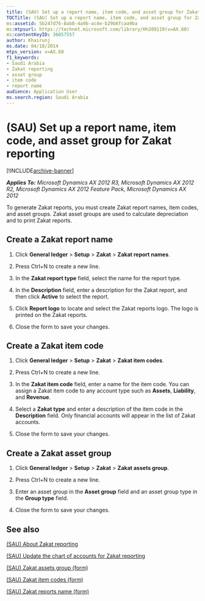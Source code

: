 ```yaml
---
title: (SAU) Set up a report name, item code, and asset group for Zakat reporting
TOCTitle: (SAU) Set up a report name, item code, and asset group for Zakat reporting
ms:assetid: 5b247d76-8ab8-4a9b-ac4e-b29b6fcaa9ba
ms:mtpsurl: https://technet.microsoft.com/library/Hh209119(v=AX.60)
ms:contentKeyID: 36057557
author: Khairunj
ms.date: 04/18/2014
mtps_version: v=AX.60
f1_keywords:
- Saudi Arabia
- Zakat reporting
- asset group
- item code
- report name
audience: Application User
ms.search.region: Saudi Arabia
---
```


# (SAU) Set up a report name, item code, and asset group for Zakat reporting 


[!INCLUDE[archive-banner](includes/archive-banner.md)]


_**Applies To:** Microsoft Dynamics AX 2012 R3, Microsoft Dynamics AX 2012 R2, Microsoft Dynamics AX 2012 Feature Pack, Microsoft Dynamics AX 2012_

To generate Zakat reports, you must create Zakat report names, item codes, and asset groups. Zakat asset groups are used to calculate depreciation and to print Zakat reports.

## Create a Zakat report name

1.  Click **General ledger** \> **Setup** \> **Zakat** \> **Zakat report names**.

2.  Press Ctrl+N to create a new line.

3.  In the **Zakat report type** field, select the name for the report type.

4.  In the **Description** field, enter a description for the Zakat report, and then click **Active** to select the report.

5.  Click **Report logo** to locate and select the Zakat reports logo. The logo is printed on the Zakat reports.

6.  Close the form to save your changes.

## Create a Zakat item code

1.  Click **General ledger** \> **Setup** \> **Zakat** \> **Zakat item codes**.

2.  Press Ctrl+N to create a new line.

3.  In the **Zakat item code** field, enter a name for the item code. You can assign a Zakat item code to any account type such as **Assets**, **Liability**, and **Revenue**.

4.  Select a **Zakat type** and enter a description of the item code in the **Description** field. Only financial accounts will appear in the list of Zakat accounts.

5.  Close the form to save your changes.

## Create a Zakat asset group

1.  Click **General ledger** \> **Setup** \> **Zakat** \> **Zakat assets group**.

2.  Press Ctrl+N to create a new line.

3.  Enter an asset group in the **Asset group** field and an asset group type in the **Group type** field.

4.  Close the form to save your changes.

## See also

[(SAU) About Zakat reporting](sau-about-zakat-reporting.md)

[(SAU) Update the chart of accounts for Zakat reporting](sau-update-the-chart-of-accounts-for-zakat-reporting.md)

[(SAU) Zakat assets group (form)](https://technet.microsoft.com/library/hh209579\(v=ax.60\))

[(SAU) Zakat item codes (form)](https://technet.microsoft.com/library/hh209664\(v=ax.60\))

[(SAU) Zakat reports name (form)](https://technet.microsoft.com/library/hh209400\(v=ax.60\))

  


